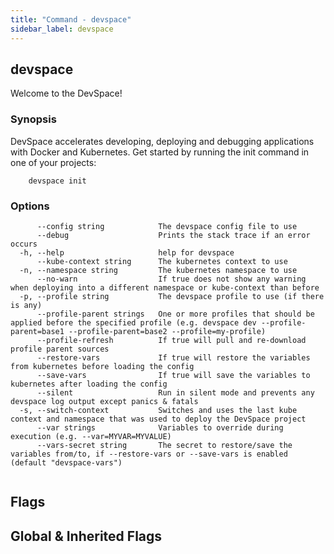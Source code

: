 ```yaml
---
title: "Command - devspace"
sidebar_label: devspace
---
```


## devspace

Welcome to the DevSpace!

### Synopsis

DevSpace accelerates developing, deploying and debugging applications with Docker and Kubernetes. Get started by running the init command in one of your projects:
	
		devspace init

### Options

```
      --config string            The devspace config file to use
      --debug                    Prints the stack trace if an error occurs
  -h, --help                     help for devspace
      --kube-context string      The kubernetes context to use
  -n, --namespace string         The kubernetes namespace to use
      --no-warn                  If true does not show any warning when deploying into a different namespace or kube-context than before
  -p, --profile string           The devspace profile to use (if there is any)
      --profile-parent strings   One or more profiles that should be applied before the specified profile (e.g. devspace dev --profile-parent=base1 --profile-parent=base2 --profile=my-profile)
      --profile-refresh          If true will pull and re-download profile parent sources
      --restore-vars             If true will restore the variables from kubernetes before loading the config
      --save-vars                If true will save the variables to kubernetes after loading the config
      --silent                   Run in silent mode and prevents any devspace log output except panics & fatals
  -s, --switch-context           Switches and uses the last kube context and namespace that was used to deploy the DevSpace project
      --var strings              Variables to override during execution (e.g. --var=MYVAR=MYVALUE)
      --vars-secret string       The secret to restore/save the variables from/to, if --restore-vars or --save-vars is enabled (default "devspace-vars")
```

```

```


## Flags
## Global & Inherited Flags